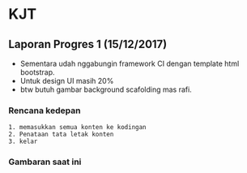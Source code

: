 # KJT

## Laporan Progres 1 (15/12/2017)

- Sementara udah nggabungin framework CI dengan template html bootstrap.
- Untuk design UI masih 20% 
- btw butuh gambar background scafolding mas rafi.

### Rencana kedepan


```
1. memasukkan semua konten ke kodingan
2. Penataan tata letak konten
3. kelar

```

### Gambaran saat ini

